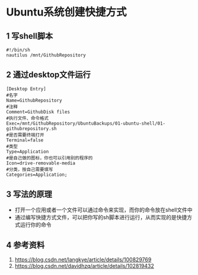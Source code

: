 # Ubuntu系统创建快捷方式     

## 1 写shell脚本      

```shell
#!/bin/sh
nautilus /mnt/GithubRepository

```

## 2 通过desktop文件运行    
```shell
[Desktop Entry]
#名字
Name=GithubRepository
#注释
Comment=GithubDisk files
#执行文件、命令格式
Exec=/mnt/GithubRepository/UbuntuBackups/01-ubuntu-shell/01-githubrepository.sh
#是否需要终端打开
Terminal=false
#类型
Type=Application
#是自己做的图标，你也可以引用别的程序的
Icon=drive-removable-media
#分类，按自己需要填写
Categories=Application;
```

## 3 写法的原理   

- 打开一个应用或者一个文件可以通过命令来实现，而你的命令放在shell文件中       
- 通过编写快捷方式文件，可以把你写的sh脚本进行运行，从而实现的是快捷方式运行你的命令     

## 4 参考资料    
1. https://blog.csdn.net/langkye/article/details/100829769    
2. https://blog.csdn.net/davidhzq/article/details/102819432   